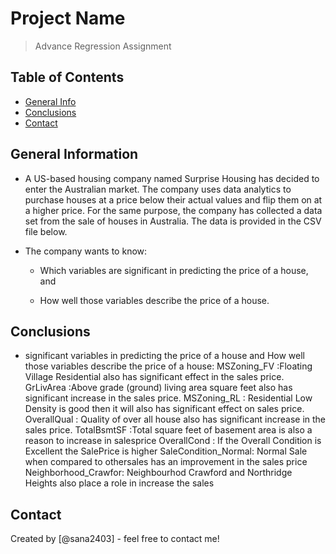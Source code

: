 # Project Name
> Advance Regression Assignment


## Table of Contents
* [General Info](#general-information)
* [Conclusions](#conclusions)
* [Contact](#Contact)

## General Information
- A US-based housing company named Surprise Housing has decided to enter the Australian market. The company uses data analytics to purchase houses at a price below their actual values and flip them on at a higher price. For the same purpose, the company has collected a data set from the sale of houses in Australia. The data is provided in the CSV file below.

- The company wants to know:

  - Which variables are significant in predicting the price of a house, and

  - How well those variables describe the price of a house.


## Conclusions
- significant variables in predicting the price of a house and How well those variables describe the price of a house:
MSZoning_FV :Floating Village Residential also has significant effect in the sales price.
GrLivArea :Above grade (ground) living area square feet also has significant increase in the sales price.
MSZoning_RL : Residential Low Density is good then it will also has significant effect on sales price.
OverallQual : Quality of over all house also has significant increase in the sales price.
TotalBsmtSF :Total square feet of basement area is also a reason to increase in salesprice
OverallCond : If the Overall Condition is Excellent the SalePrice is higher
SaleCondition_Normal: Normal Sale when compared to othersales has an improvement in the sales price
Neighborhood_Crawfor: Neighbourhod Crawford and Northridge Heights also place a role in increase the sales



## Contact
Created by [@sana2403] - feel free to contact me!

